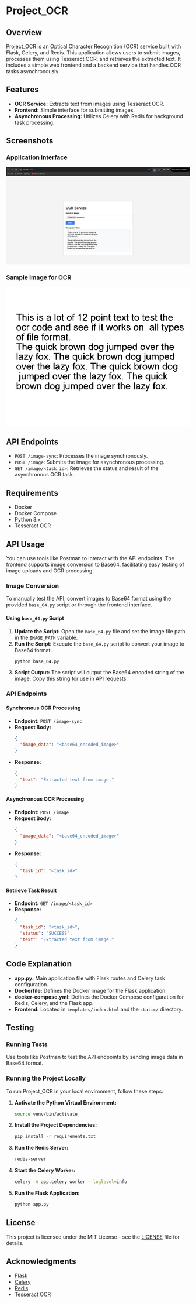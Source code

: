 # Project_OCR

## Overview
Project_OCR is an Optical Character Recognition (OCR) service built with Flask, Celery, and Redis. This application allows users to submit images, processes them using Tesseract OCR, and retrieves the extracted text. It includes a simple web frontend and a backend service that handles OCR tasks asynchronously.

## Features
- **OCR Service:** Extracts text from images using Tesseract OCR.
- **Frontend:** Simple interface for submitting images.
- **Asynchronous Processing:** Utilizes Celery with Redis for background task processing.

## Screenshots
### Application Interface
![Testing the OCR Application](Testing_the_app.png)

### Sample Image for OCR
![OCR Test Image](testocr.png)

## API Endpoints
- `POST /image-sync`: Processes the image synchronously.
- `POST /image`: Submits the image for asynchronous processing.
- `GET /image/<task_id>`: Retrieves the status and result of the asynchronous OCR task.

## Requirements
- Docker
- Docker Compose
- Python 3.x
- Tesseract OCR

## API Usage
You can use tools like Postman to interact with the API endpoints. The frontend supports image conversion to Base64, facilitating easy testing of image uploads and OCR processing.

### Image Conversion
To manually test the API, convert images to Base64 format using the provided `base_64.py` script or through the frontend interface.

#### Using `base_64.py` Script
1. **Update the Script:** Open the `base_64.py` file and set the image file path in the `IMAGE_PATH` variable.
2. **Run the Script:** Execute the `base_64.py` script to convert your image to Base64 format.
   ```bash
   python base_64.py
   ```
3. **Script Output:** The script will output the Base64 encoded string of the image. Copy this string for use in API requests.

### API Endpoints

#### Synchronous OCR Processing
- **Endpoint:** `POST /image-sync`
- **Request Body:**
  ```json
  {
    "image_data": "<base64_encoded_image>"
  }
  ```
- **Response:**
  ```json
  {
    "text": "Extracted text from image."
  }
  ```

#### Asynchronous OCR Processing
- **Endpoint:** `POST /image`
- **Request Body:**
  ```json
  {
    "image_data": "<base64_encoded_image>"
  }
  ```
- **Response:**
  ```json
  {
    "task_id": "<task_id>"
  }
  ```

#### Retrieve Task Result
- **Endpoint:** `GET /image/<task_id>`
- **Response:**
  ```json
  {
    "task_id": "<task_id>",
    "status": "SUCCESS",
    "text": "Extracted text from image."
  }
  ```

## Code Explanation
- **app.py:** Main application file with Flask routes and Celery task configuration.
- **Dockerfile:** Defines the Docker image for the Flask application.
- **docker-compose.yml:** Defines the Docker Compose configuration for Redis, Celery, and the Flask app.
- **Frontend:** Located in `templates/index.html` and the `static/` directory.

## Testing
### Running Tests
Use tools like Postman to test the API endpoints by sending image data in Base64 format.

### Running the Project Locally
To run Project_OCR in your local environment, follow these steps:

1. **Activate the Python Virtual Environment:**
   ```bash
   source venv/bin/activate
   ```
2. **Install the Project Dependencies:**
   ```bash
   pip install -r requirements.txt
   ```
3. **Run the Redis Server:**
   ```bash
   redis-server
   ```
4. **Start the Celery Worker:**
   ```bash
   celery -A app.celery worker --loglevel=info
   ```
5. **Run the Flask Application:**
   ```bash
   python app.py
   ```

## License
This project is licensed under the MIT License - see the [LICENSE](LICENSE) file for details.

## Acknowledgments
- [Flask](https://flask.palletsprojects.com/)
- [Celery](https://docs.celeryproject.org/)
- [Redis](https://redis.io/)
- [Tesseract OCR](https://github.com/tesseract-ocr/tesseract)

